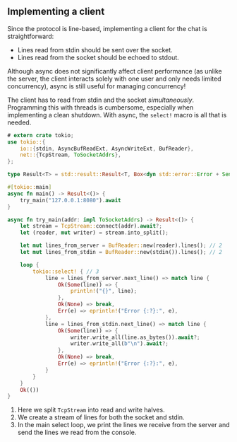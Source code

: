 ## Implementing a client

Since the protocol is line-based, implementing a client for the chat is straightforward:

* Lines read from stdin should be sent over the socket.
* Lines read from the socket should be echoed to stdout.

Although async does not significantly affect client performance (as unlike the server, the client interacts solely with one user and only needs limited concurrency), async is still useful for managing concurrency!

The client has to read from stdin and the socket *simultaneously*.
Programming this with threads is cumbersome, especially when implementing a clean shutdown.
With async, the `select!` macro is all that is needed.


```rust
# extern crate tokio;
use tokio::{
    io::{stdin, AsyncBufReadExt, AsyncWriteExt, BufReader},
    net::{TcpStream, ToSocketAddrs},
};

type Result<T> = std::result::Result<T, Box<dyn std::error::Error + Send + Sync>>;

#[tokio::main]
async fn main() -> Result<()> {
    try_main("127.0.0.1:8080").await
}

async fn try_main(addr: impl ToSocketAddrs) -> Result<()> {
    let stream = TcpStream::connect(addr).await?;
    let (reader, mut writer) = stream.into_split();

    let mut lines_from_server = BufReader::new(reader).lines(); // 2
    let mut lines_from_stdin = BufReader::new(stdin()).lines(); // 2

    loop {
        tokio::select! { // 3
            line = lines_from_server.next_line() => match line {
                Ok(Some(line)) => {
                    println!("{}", line);
                },
                Ok(None) => break,
                Err(e) => eprintln!("Error {:?}:", e),
            },
            line = lines_from_stdin.next_line() => match line {
                Ok(Some(line)) => {
                    writer.write_all(line.as_bytes()).await?;
                    writer.write_all(b"\n").await?;
                },
                Ok(None) => break,
                Err(e) => eprintln!("Error {:?}:", e),
            }
        }
    }
    Ok(())
}
```

1. Here we split `TcpStream` into read and write halves.
2. We create a stream of lines for both the socket and stdin.
3. In the main select loop, we print the lines we receive from the server and send the lines we read from the console.
